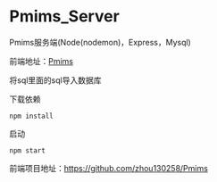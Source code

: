 # Pmims_Server
Pmims服务端(Node(nodemon)，Express，Mysql)

前端地址：[Pmims](https://github.com/qiuye-zhou/Pmims)

将sql里面的sql导入数据库

下载依赖
```
npm install
```

启动
```
npm start
```

前端项目地址：https://github.com/zhou130258/Pmims
